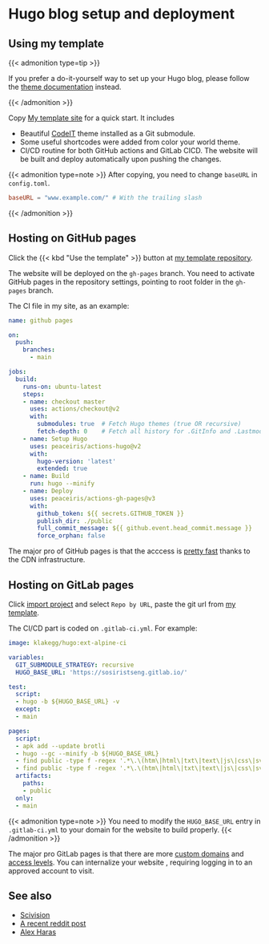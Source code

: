 # Hugo blog setup and deployment


## Using my template

{{< admonition type=tip >}}

If you prefer a do-it-yourself way to set up your Hugo blog, please follow the [theme documentation](https://codeit.suntprogramator.dev/theme-documentation-basics/) instead.

{{< /admonition >}}

Copy [My template site](https://github.com/sosiristseng/template-hugo-codeit) for a quick start. It includes
- Beautiful [CodeIT](https://github.com/sunt-programator/CodeIT/) theme installed as a Git submodule.
- Some useful shortcodes were added from color your world theme.
- CI/CD routine for both GitHub actions and GitLab CICD. The website will be built and deploy automatically upon pushing the changes.

{{< admonition type=note >}}
After copying, you need to change `baseURL` in `config.toml`.

```toml
baseURL = "www.example.com/" # With the trailing slash
```
{{< /admonition >}}

## Hosting on GitHub pages

Click the {{< kbd "Use the template" >}} button at [my template repository](https://github.com/sosiristseng/template-hugo-codeit).

The website will be deployed on the `gh-pages` branch. You need to activate GitHub pages in the repository settings, pointing to root folder in the `gh-pages` branch.

The CI file in my site, as an example:

```yml
name: github pages

on:
  push:
    branches:
      - main

jobs:
  build:
    runs-on: ubuntu-latest
    steps:
    - name: checkout master
      uses: actions/checkout@v2
      with:
        submodules: true  # Fetch Hugo themes (true OR recursive)
        fetch-depth: 0    # Fetch all history for .GitInfo and .Lastmod
    - name: Setup Hugo
      uses: peaceiris/actions-hugo@v2
      with:
        hugo-version: 'latest'
        extended: true
    - name: Build
      run: hugo --minify
    - name: Deploy
      uses: peaceiris/actions-gh-pages@v3
      with:
        github_token: ${{ secrets.GITHUB_TOKEN }}
        publish_dir: ./public
        full_commit_message: ${{ github.event.head_commit.message }}
        force_orphan: false
```

The major pro of GitHub pages is that the acccess is [pretty fast](https://www.jeremymorgan.com/blog/programming/how-fast-are-github-pages/) thanks to the CDN infrastructure.

## Hosting on GitLab pages

Click [import project](https://gitlab.com/projects/new#import_project) and select `Repo by URL`, paste the git url from [my template](https://github.com/sosiristseng/template-hugo-codeit).

The CI/CD part is coded on `.gitlab-ci.yml`. For example:

```yaml
image: klakegg/hugo:ext-alpine-ci

variables:
  GIT_SUBMODULE_STRATEGY: recursive
  HUGO_BASE_URL: 'https://sosiristseng.gitlab.io/'

test:
  script:
  - hugo -b ${HUGO_BASE_URL} -v
  except:
  - main

pages:
  script:
  - apk add --update brotli
  - hugo --gc --minify -b ${HUGO_BASE_URL}
  - find public -type f -regex '.*\.\(htm\|html\|txt\|text\|js\|css\|svg\|xml\)$' -exec gzip   -f -k {} \; || echo 'Gzip failed. Skipping...'
  - find public -type f -regex '.*\.\(htm\|html\|txt\|text\|js\|css\|svg\|xml\)$' -exec brotli -f -k {} \; || echo 'Brotli failed. Skipping...'
  artifacts:
    paths:
    - public
  only:
  - main
```

{{< admonition type=note >}}
You need to modify the `HUGO_BASE_URL` entry in `.gitlab-ci.yml` to your domain for the website to build properly.
{{< /admonition >}}

The major pro GitLab pages is that there are more [custom domains](https://docs.gitlab.com/ee/user/project/pages/custom_domains_ssl_tls_certification/) and [access levels](https://docs.gitlab.com/ee/user/project/pages/pages_access_control.html). You can internalize your website , requiring logging in to an approved account to visit.

## See also

- [Scivision](https://www.scivision.dev/gitlab-pages-vs-github-pages/)
- [A recent reddit post](https://www.reddit.com/r/github/comments/jqf3eu/question_gitlab_pages_vs_github_pages/)
- [Alex Haras](https://alexharas.com/posts/github-to-gitlab/)

